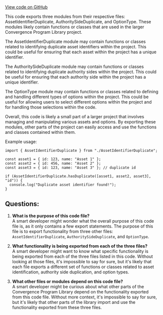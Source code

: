 [View code on GitHub](https://github.com/convergence-rfq/convergence-program-library/psyoptions-american-instrument/js/generated/types/index.ts)

This code exports three modules from their respective files: AssetIdentifierDuplicate, AuthoritySideDuplicate, and OptionType. These modules likely contain functions or classes that are used in the larger Convergence Program Library project. 

The AssetIdentifierDuplicate module may contain functions or classes related to identifying duplicate asset identifiers within the project. This could be useful for ensuring that each asset within the project has a unique identifier.

The AuthoritySideDuplicate module may contain functions or classes related to identifying duplicate authority sides within the project. This could be useful for ensuring that each authority side within the project has a unique identifier.

The OptionType module may contain functions or classes related to defining and handling different types of options within the project. This could be useful for allowing users to select different options within the project and for handling those selections within the code.

Overall, this code is likely a small part of a larger project that involves managing and manipulating various assets and options. By exporting these modules, other parts of the project can easily access and use the functions and classes contained within them. 

Example usage:
```
import { AssetIdentifierDuplicate } from "./AssetIdentifierDuplicate";

const asset1 = { id: 123, name: "Asset 1" };
const asset2 = { id: 456, name: "Asset 2" };
const asset3 = { id: 123, name: "Asset 3" }; // duplicate id

if (AssetIdentifierDuplicate.hasDuplicate([asset1, asset2, asset3], "id")) {
  console.log("Duplicate asset identifier found!");
}
```
## Questions: 
 1. **What is the purpose of this code file?**\
A smart developer might wonder what the overall purpose of this code file is, as it only contains a few export statements. The purpose of this file is to export functionality from three other files: `AssetIdentifierDuplicate`, `AuthoritySideDuplicate`, and `OptionType`.

2. **What functionality is being exported from each of the three files?**\
A smart developer might want to know what specific functionality is being exported from each of the three files listed in this code. Without looking at those files, it's impossible to say for sure, but it's likely that each file exports a different set of functions or classes related to asset identification, authority side duplication, and option types.

3. **What other files or modules depend on this code file?**\
A smart developer might be curious about what other parts of the Convergence Program Library depend on the functionality exported from this code file. Without more context, it's impossible to say for sure, but it's likely that other parts of the library import and use the functionality exported from these three files.